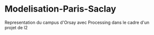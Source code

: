 # Modelisation-Paris-Saclay
Representation du campus d'Orsay avec Processing dans le cadre d'un projet de l2

